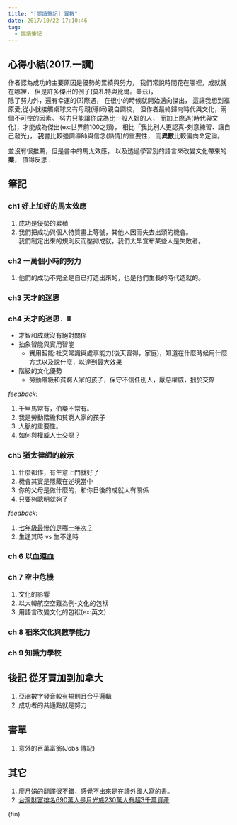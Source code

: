 ```yaml
---
title: "[閱讀筆記] 異數"
date: 2017/10/22 17:10:46
tag:
  - 閱讀筆記
---
```


## 心得小結(2017.一讀)

作者認為成功的主要原因是優勢的累績與努力，
我們常說時間花在哪裡，成就就在哪裡，
但是許多傑出的例子(莫札特與比爾。蓋茲)，  
除了努力外，還有幸運的(?)際遇，
在很小的時候就開始邁向傑出，
這讓我想到福原愛;從小就接觸桌球又有母親(導師)親自調校，
但作者最終歸向時代與文化，兩個不可控的因素。
努力只能讓你成為比一般人好的人，
而加上際遇(時代與文化)，才能成為傑出(ex:世界前100之類)，
相比「我比別人更認真-刻意練習．讓自己發光」，
**我**書比較強調導師與信念(熱情)的重要性，
而**異數**比較偏向命定論。

並沒有很推薦，但是書中的馬太效應，
以及透過學習別的語言來改變文化帶來的**業**，
值得反思 .

## 筆記

### ch1 好上加好的馬太效應

1. 成功是優勢的累積
2. 我們把成功與個人特質畫上等號，其他人因而失去出頭的機會。  
我們制定出來的規則反而壓抑成就，我們太早宣布某些人是失敗者。  

### ch2 一萬個小時的努力

1. 他們的成功不完全是自已打造出來的，也是他們生長的時代造就的。

### ch3 天才的迷思

### ch4 天才的迷思．II

- 才智和成就沒有絕對關係
- 抽象智能與實用智能
  - 實用智能:社交常識與處事能力(後天習得，家庭)，知道在什麼時候用什麼方式以及說什麼，以達到最大效果
- 階級的文化優勢
  - 勞動階級和貧窮人家的孩子，保守不信任別人，厭惡權威，拙於交際

*feedback:*

1. 千里馬常有，伯樂不常有。
2. 我是勞動階級和貧窮人家的孩子
3. 人脈的重要性。
4. 如何與權威人士交際？

### ch5 猶太律師的啟示

1. 什麼都作，有生意上門就好了
2. 機會其實是隱藏在逆境當中
3. 你的父母是做什麼的，和你日後的成就大有關係
4. 只要夠聰明就夠了

*feedback:*

1. [七年級最慘的是哪一年次？](https://www.evernote.com/shard/s36/sh/79c0d125-1dc3-4a7e-aa46-5264b223d29d/d8bcb5338bbbf4fe)
2. 生逢其時 vs 生不逢時

### ch 6 以血還血

### ch 7 空中危機

1. 文化的影響
2. 以大韓航空空難為例-文化的包袱
3. 用語言改變文化的包袱(ex:英文)

### ch 8 稻米文化與數學能力

### ch 9 知識力學校

## 後記 從牙買加到加拿大

1. 亞洲數字發音較有規則且合乎邏輯
2. 成功者的共通點就是努力

## 書單

1. 意外的百萬富翁(Jobs 傳記)

## 其它

1. 廖月娟的翻譯很不錯，感覺不出來是在讀外國人寫的書。
2. [台灣財富排名690萬人是月光族230萬人有超3千萬資產](https://www.mobile01.com/topicdetail.php?f=291&t=5107472)

(fin)
